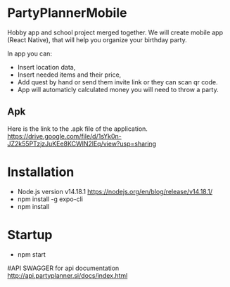 # PartyPlannerMobile
Hobby app and school project merged together.
We will create mobile app (React Native), that will help you organize your birthday party.

In app you can:
 * Insert location data,
 * Insert needed items and their price,
 * Add quest by hand or send them invite link or they can scan qr code.
 * App will automaticly calculated money you will need to throw a party.

## Apk
Here is the link to the .apk file of the application.
https://drive.google.com/file/d/1sYk0n-JZ2k55PTzjzJuKEe8KCWIN2lEq/view?usp=sharing

# Installation
 * Node.js version v14.18.1 https://nodejs.org/en/blog/release/v14.18.1/
 * npm install -g expo-cli
 * npm install

# Startup
 * npm start
 
#API
SWAGGER for api documentation
http://api.partyplanner.si/docs/index.html
